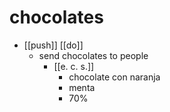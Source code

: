 # chocolates

- [[push]] [[do]]
  - send chocolates to people
    - [[e. c. s.]]
      - chocolate con naranja
      - menta
      - 70%

